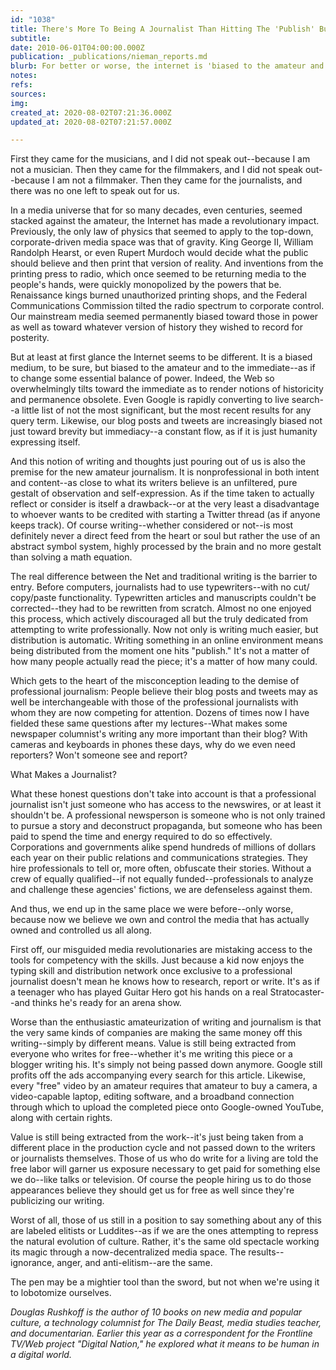 ```yaml
---
id: "1038"
title: There's More To Being A Journalist Than Hitting The 'Publish' Button
subtitle: 
date: 2010-06-01T04:00:00.000Z
publication: _publications/nieman_reports.md
blurb: For better or worse, the internet is 'biased to the amateur and to the immediate.'
notes: 
refs: 
sources: 
img: 
created_at: 2020-08-02T07:21:36.000Z
updated_at: 2020-08-02T07:21:57.000Z

---
```

First they came for the musicians, and I did not speak out--because I am not a musician. Then they came for the filmmakers, and I did not speak out--because I am not a filmmaker. Then they came for the journalists, and there was no one left to speak out for us.

In a media universe that for so many decades, even centuries, seemed stacked against the amateur, the Internet has made a revolutionary impact. Previously, the only law of physics that seemed to apply to the top-down, corporate-driven media space was that of gravity. King George II, William Randolph Hearst, or even Rupert Murdoch would decide what the public should believe and then print that version of reality. And inventions from the printing press to radio, which once seemed to be returning media to the people's hands, were quickly monopolized by the powers that be. Renaissance kings burned unauthorized printing shops, and the Federal Communications Commission tilted the radio spectrum to corporate control. Our mainstream media seemed permanently biased toward those in power as well as toward whatever version of history they wished to record for posterity.

But at least at first glance the Internet seems to be different. It is a biased medium, to be sure, but biased to the amateur and to the immediate--as if to change some essential balance of power. Indeed, the Web so overwhelmingly tilts toward the immediate as to render notions of historicity and permanence obsolete. Even Google is rapidly converting to live search--a little list of not the most significant, but the most recent results for any query term. Likewise, our blog posts and tweets are increasingly biased not just toward brevity but immediacy--a constant flow, as if it is just humanity expressing itself.

And this notion of writing and thoughts just pouring out of us is also the premise for the new amateur journalism. It is nonprofessional in both intent and content--as close to what its writers believe is an unfiltered, pure gestalt of observation and self-expression. As if the time taken to actually reflect or consider is itself a drawback--or at the very least a disadvantage to whoever wants to be credited with starting a Twitter thread (as if anyone keeps track). Of course writing--whether considered or not--is most definitely never a direct feed from the heart or soul but rather the use of an abstract symbol system, highly processed by the brain and no more gestalt than solving a math equation.

The real difference between the Net and traditional writing is the barrier to entry. Before computers, journalists had to use typewriters--with no cut/ copy/paste functionality. Typewritten articles and manuscripts couldn't be corrected--they had to be rewritten from scratch. Almost no one enjoyed this process, which actively discouraged all but the truly dedicated from attempting to write professionally. Now not only is writing much easier, but distribution is automatic. Writing something in an online environment means being distributed from the moment one hits "publish." It's not a matter of how many people actually read the piece; it's a matter of how many could.

Which gets to the heart of the misconception leading to the demise of professional journalism: People believe their blog posts and tweets may as well be interchangeable with those of the professional journalists with whom they are now competing for attention. Dozens of times now I have fielded these same questions after my lectures--What makes some newspaper columnist's writing any more important than their blog? With cameras and keyboards in phones these days, why do we even need reporters? Won't someone see and report?

What Makes a Journalist?

What these honest questions don't take into account is that a professional journalist isn't just someone who has access to the newswires, or at least it shouldn't be. A professional newsperson is someone who is not only trained to pursue a story and deconstruct propaganda, but someone who has been paid to spend the time and energy required to do so effectively. Corporations and governments alike spend hundreds of millions of dollars each year on their public relations and communications strategies. They hire professionals to tell or, more often, obfuscate their stories. Without a crew of equally qualified--if not equally funded--professionals to analyze and challenge these agencies' fictions, we are defenseless against them.

And thus, we end up in the same place we were before--only worse, because now we believe we own and control the media that has actually owned and controlled us all along.

First off, our misguided media revolutionaries are mistaking access to the tools for competency with the skills. Just because a kid now enjoys the typing skill and distribution network once exclusive to a professional journalist doesn't mean he knows how to research, report or write. It's as if a teenager who has played Guitar Hero got his hands on a real Stratocaster--and thinks he's ready for an arena show.

Worse than the enthusiastic amateurization of writing and journalism is that the very same kinds of companies are making the same money off this writing--simply by different means. Value is still being extracted from everyone who writes for free--whether it's me writing this piece or a blogger writing his. It's simply not being passed down anymore. Google still profits off the ads accompanying every search for this article. Likewise, every "free" video by an amateur requires that amateur to buy a camera, a video-capable laptop, editing software, and a broadband connection through which to upload the completed piece onto Google-owned YouTube, along with certain rights.

Value is still being extracted from the work--it's just being taken from a different place in the production cycle and not passed down to the writers or journalists themselves. Those of us who do write for a living are told the free labor will garner us exposure necessary to get paid for something else we do--like talks or television. Of course the people hiring us to do those appearances believe they should get us for free as well since they're publicizing our writing.

Worst of all, those of us still in a position to say something about any of this are labeled elitists or Luddites--as if we are the ones attempting to repress the natural evolution of culture. Rather, it's the same old spectacle working its magic through a now-decentralized media space. The results--ignorance, anger, and anti-elitism--are the same.

The pen may be a mightier tool than the sword, but not when we're using it to lobotomize ourselves.

*Douglas Rushkoff is the author of 10 books on new media and popular culture, a technology columnist for The Daily Beast, media studies teacher, and documentarian. Earlier this year as a correspondent for the Frontline TV/Web project "Digital Nation," he explored what it means to be human in a digital world.*